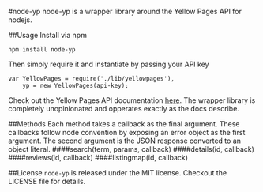 #node-yp
node-yp is a wrapper library around the Yellow Pages API for nodejs.

##Usage
Install via npm

```
npm install node-yp
```
Then simply require it and instantiate by passing your API key

```
var YellowPages = require('./lib/yellowpages'),
    yp = new YellowPages(api-key);

```

Check out the Yellow Pages API documentation [here](http://developer.yp.com/api-overview/Listings%2520Endpoints). The wrapper library is completely unopinionated and opperates exactly as the docs describe.

##Methods
Each method takes a callback as the final argument. These callbacks follow node convention by exposing an error object as the first argument. The second argument is the JSON response converted to an object literal.
####search(term, params, callback)
####details(id, callback)
####reviews(id, callback)
####listingmap(id, callback)

##License
`node-yp` is released under the MIT license. Checkout the LICENSE file for details.